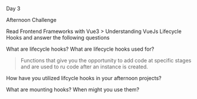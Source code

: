 Day 3

Afternoon Challenge

Read Frontend Frameworks with Vue3 > Understanding VueJs Lifecycle Hooks and answer the following questions

What are lifecycle hooks? What are lifecycle hooks used for?
>Functions that give you the opportunity to add code at specific stages and are used to ru code after an instance is created.

How have you utilized lifcycle hooks in your afternoon projects?
>

What are mounting hooks? When might you use them?
>